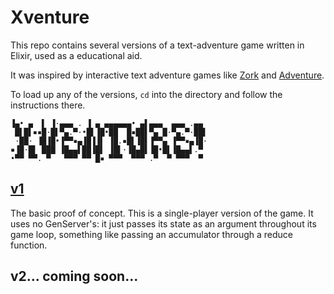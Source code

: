 # Xventure

This repo contains several versions of a text-adventure game written in Elixir, used as a educational aid.

It was inspired by interactive text adventure games like [Zork](https://en.wikipedia.org/wiki/Zork) and [Adventure](http://rickadams.org/adventure/).

To load up any of the versions, `cd` into the directory and follow the instructions there.

```
▐▄• ▄  ▌ ▐·▄▄▄ . ▐ ▄ ▄▄▄▄▄▄• ▄▌▄▄▄  ▄▄▄ .▄▄
 █▌█▌▪▪█·█▌▀▄.▀·•█▌▐█•██  █▪██▌▀▄ █·▀▄.▀·██▌
 ·██· ▐█▐█•▐▀▀▪▄▐█▐▐▌ ▐█.▪█▌▐█▌▐▀▀▄ ▐▀▀▪▄▐█·
▪▐█·█▌ ███ ▐█▄▄▌██▐█▌ ▐█▌·▐█▄█▌▐█•█▌▐█▄▄▌.▀
•▀▀ ▀▀. ▀   ▀▀▀ ▀▀ █▪ ▀▀▀  ▀▀▀ .▀  ▀ ▀▀▀  ▀
```

## [v1](v1/README.md)

The basic proof of concept. This is a single-player version of the game. It uses no GenServer's: it just passes its state as an argument throughout its game loop, something like passing an accumulator through a reduce function.

## v2... coming soon...
